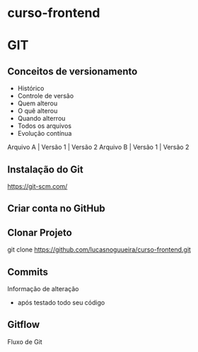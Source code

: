 # curso-frontend

# GIT
## Conceitos de versionamento 
   - Histórico
   - Controle de versão
   - Quem alterou
   - O quê alterou
   - Quando alterrou
   - Todos os arquivos
   - Evolução contínua

Arquivo A | Versão 1 | Versão 2
Arquivo B | Versão 1 | Versão 2

 ## Instalação do Git
https://git-scm.com/

## Criar conta no GitHub

## Clonar Projeto
git clone https://github.com/lucasnoguueira/curso-frontend.git

## Commits
Informação de alteração
- após testado todo seu código

## Gitflow
Fluxo de Git

